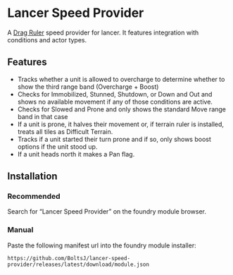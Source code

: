 # Lancer Speed Provider

A [Drag Ruler](https://foundryvtt.com/packages/drag-ruler) speed provider for lancer.  It features integration with conditions and actor types.

## Features

 * Tracks whether a unit is allowed to overcharge to determine whether to show the third range band (Overcharge + Boost)
 * Checks for Immobilized, Stunned, Shutdown, or Down and Out and shows no available movement if any of those conditions are active.
 * Checks for Slowed and Prone and only shows the standard Move range band in that case
 * If a unit is prone, it halves their movement or, if terrain ruler is installed, treats all tiles as Difficult Terrain.
 * Tracks if a unit started their turn prone and if so, only shows boost options if the unit stood up.
 * If a unit heads north it makes a Pan flag.

## Installation

### Recommended

Search for “Lancer Speed Provider” on the foundry module browser.

### Manual

Paste the following manifest url into the foundry module installer:

```
https://github.com/BoltsJ/lancer-speed-provider/releases/latest/download/module.json
```
